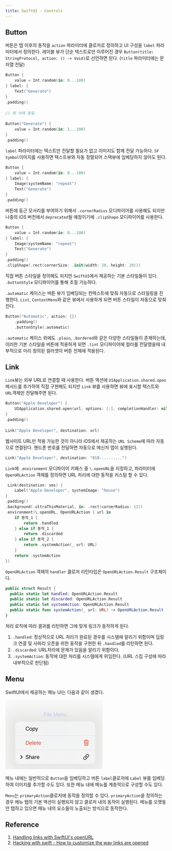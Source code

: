 ```yaml
---
title: SwiftUI - Controls
---
```


## Button

버튼은 탭 이후의 동작을 `action` 파라미터에 클로저로 정의하고 UI 구성을 `label` 파라미터에서 정의한다. 레이블 뷰가 단순 텍스트로만 이루어진 경우 `Button(title: StringProtocol, action: () -> Void)`로 선언하면 된다. (`title` 파라미터에는 문자열 전달)

```swift
Button {
    value = Int.random(in: 0...100)
} label: {
    Text("Generate")
}
.padding()

// 위 아래 동일

Button("Generate") {
    value = Int.random(in: 1...100)
}
.padding()
```

`label` 파라미터에는 텍스트만 전달할 필요가 없고 이미지도 함께 전달 가능하다. `SF Symbol`이미지를 사용하면 텍스트뷰와 자동 정렬되어 스택뷰에 임베딩하지 않아도 된다.

```swift
Button {
    value = Int.random(in: 0...100)
} label: {
    Image(systemName: "repeat")
    Text("Generate")
}
.padding()
```

버튼에 둥근 모서리를 부여하기 위해서 `.cornerRadius` 모디파이어를 사용해도 되지만 나중의 iOS 버전에서 `deprecated`될 예정이기에 `.clipShape` 모디파이어를 사용한다.

```swift
Button {
    value = Int.random(in: 0...100)
} label: {
    Image(systemName: "repeat")
    Text("Generate")
}
.padding()
.clipShape(.rect(cornerSize: .init(width: 20, height: 20)))
```

직접 버튼 스타일을 정의해도 되지만 `SwiftUI`에서 제공하는 기본 스타일들이 있다. `.buttonStyle` 모디파이어를 통해 조절 가능하다.

`.automatic` 케이스는 버튼 뷰가 임베딩되는 컨텍스트에 맞춰 자동으로 스타일링을 진행한다. `List`, `ContextMenu`와 같은 뷰에서 사용하게 되면 버튼 스타일이 자동으로 맞춰진다.

```swift
Button("Automatic", action: {})
    .padding()
    .buttonStyle(.automatic)
```

`.automatic` 케이스 외에도 `.plain`, `.bordered`와 같은 다양한 스타일들이 존재하는데, 이러한 기본 스타일을 버튼에 적용하게 되면 `.tint` 모디파이어에 컬러를 전달했을때 내부적으로 미리 정의된 컬러셋이 버튼 전체에 적용된다.

## Link

`Link`뷰는 외부 URL로 연결할 때 사용한다. 버튼 액션에 `UIApplication.shared.open` 메서드를 추가하여 직접 구현해도 되지만 `Link` 뷰를 사용하면 뷰에 표시할 텍스트와 `URL`객체만 전달해주면 된다.

```swift
Button("Apple Developer") {
    UIApplication.shared.open(url, options: [:], completionHandler: nil)
}
.padding()

Link("Apple Developer", destination: url)
```

웹사이트 URL만 적용 가능한 것이 아니라 iOS에서 제공하는 `URL Scheme`에 따라 자동으로 연결된다. 핸드폰 번호를 전달하면 자동으로 메신저 앱이 실행된다.

```swift
Link("Apple Developer", destination: "010-....-....")
```

`Link`에 `.environment` 모디파이어 키패스 중 `\.openURL`을 지정하고, 파라미터에 `OpenURLAction` 객체를 정의하면 URL 처리에 대한 동작을 커스텀 할 수 있다.

```swift
 Link(destination: sms) {
    Label("Apple Developer", systemImage: "house")
}
.padding()
.background(.ultraThinMaterial, in: .rect(cornerRadius: 12))
.environment(\.openURL, OpenURLAction { url in
    if 동작_1 {
        return .handled
    } else if 동작_1 {
        return .discarded
    } else if 동작_2 {
        return .systemAction(_ url: URL)
    }
    return .systemAction
})
```

`OpenURLAction` 객체의 `handler` 클로저 리턴타입은 `OpenURLAction.Result` 구조체이다.

```swift
public struct Result {
  public static let handled: OpenURLAction.Result
  public static let discarded: OpenURLAction.Result
  public static let systemAction: OpenURLAction.Result
  public static func systemAction(_ url: URL) -> OpenURLAction.Result
}
```

처리 로직에 따라 결과를 리턴하면 그에 맞게 링크가 동작하게 된다.

1. `.handled`: 정상적으로 URL 처리가 완료된 경우를 시스템에 알리기 위함이며 딥링크 연결 및 사파리 오픈을 위한 동작을 구현한 뒤 `.handled`를 리턴하면 된다.
2. `.discarded`: URL처리에 문제가 있음을 알리기 위함이다.
3. `.systemAction`: 동작에 대한 처리를 시스템에게 위임한다. (URL 스킴 구성에 따라 내부적으로 판단됨)

## Menu

SwiftUI에서 제공하는 메뉴 UI는 다음과 같이 생겼다.

![6-1](../.vuepress/assets/swiftui/6-1.png)

메뉴 내에는 일반적으로 `Button`을 임베딩하고 버튼 `label`클로저에 `Label` 뷰를 임베딩하여 이미지를 추가할 수도 있다. 또한 메뉴 내에 메뉴를 계층적으로 구성할 수도 있다.

`Menu`는 `primaryAction`클로저에 동작을 정의할 수 있다. `primaryAction`을 정의하는 경우 메뉴 탭의 기본 액션이 실행되지 않고 클로저 내의 동작이 실행된다. 메뉴를 오랫동안 탭하고 있으면 메뉴 내의 요소들이 노출되는 방식으로 동작한다.

## Reference

1. [Handling links with SwiftUI's openURL](https://www.fivestars.blog/articles/openurl-openurlaction/)
2. [Hacking with swift - How to customize the way links are opened](https://www.hackingwithswift.com/quick-start/swiftui/how-to-customize-the-way-links-are-opened)

